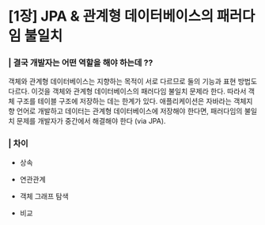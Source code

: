 # [1장] JPA & 관계형 데이터베이스의 패러다임 불일치



### | 결국 개발자는 어떤 역할을 해야 하는데 ??

객체와 관계형 데이터베이스는 지향하는 목적이 서로 다르므로 둘의 기능과 표현 방법도 다르다. 이것을 객체와 관계형 데이터베이스의 패러다임 불일치 문제라 한다. 따라서 객체 구조를 테이블 구조에 저장하는 데는 한계가 있다. 애플리케이션은 자바라는 객체지향 언어로 개발하고 데이터는 관계형 데이터베이스에 저장해야 한다면, 패러다임의 불일치 문제를 개발자가 중간에서 해결해야 한다 (via JPA).

### | 차이 

- 상속 

- 연관관계 

- 객체 그래프 탐색 

- 비교

  





